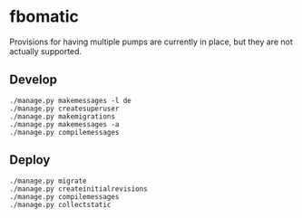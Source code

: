 # fbomatic

Provisions for having multiple pumps are currently in place, but they are not actually supported.

## Develop

```
./manage.py makemessages -l de
./manage.py createsuperuser
./manage.py makemigrations
./manage.py makemessages -a
./manage.py compilemessages
```

## Deploy

```
./manage.py migrate
./manage.py createinitialrevisions
./manage.py compilemessages
./manage.py collectstatic
```
